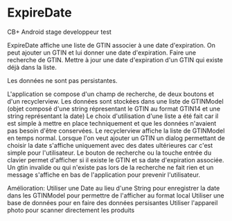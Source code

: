 # ExpireDate
CB+ Android stage developpeur test

ExpireDate affiche une liste de GTIN associer à une date d'expiration.
On peut ajouter un GTIN et lui donner une date d'expiration.
Faire une recherche de GTIN.
Mettre à jour une date d'expiration d'un GTIN qui existe déjà dans la liste.

Les données ne sont pas persistantes.



L'application se compose d'un champ de recherche, de deux boutons et d'un recyclerview.
Les données sont stockées dans une liste de GTINModel (objet composé d'une string répresentant le GTIN au format GTIN14 et une string représentant la date)
Le choix d'utilisation d'une liste a été fait car il est simple à mettre en place techniquement et que les données n'avaient pas besoin d'être conservées.
Le recyclerview affiche la liste de GTINModel en temps normal.
Lorsque l'on veut ajouter un GTIN un dialog permettant de choisir la date s'affiche uniquement avec des dates ultérieures car c'est simple pour l'utilisateur.
Le bouton de recherche ou la touche entrée du clavier permet d'afficher si il existe le GTIN et sa date d'expiration associée.
Un gtin invalide ou qui n'existe pas lors de la recherche ne fait rien et un message s'affiche en bas de l'application pour prevenir l'utilisateur.

Amélioration:
Utiliser une Date au lieu d'une String pour enregistrer la date dans les GTINModel pour permettre de l'afficher au format local
Utiliser une base de données pour en faire des données persisantes
Utiliser l'appareil photo pour scanner directement les produits
